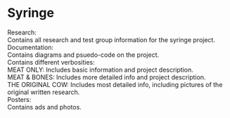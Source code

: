 # Syringe 
Research:  
Contains all research and test group information for the syringe project.  
Documentation:  
Contains diagrams and psuedo-code on the project.  
Contains different verbosities:  
MEAT ONLY: Includes basic information and project description.  
MEAT & BONES: Includes more detailed info and project description.  
THE ORIGINAL COW: Includes most detailed info, including pictures of the original written research.  
Posters:  
Contains ads and photos.  

